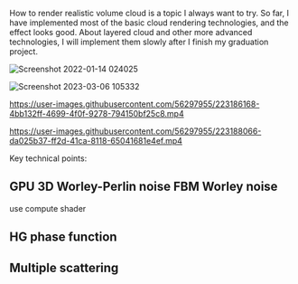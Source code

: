 How to render realistic volume cloud is a topic I always want to try. So far, I have implemented most of the basic cloud rendering technologies, and the effect looks good. About layered cloud and other more advanced technologies, I will implement them slowly after I finish my graduation project.


![Screenshot 2022-01-14 024025](https://user-images.githubusercontent.com/56297955/223182876-2c2956a9-b59c-4435-977a-67ec6af035aa.png)

![Screenshot 2023-03-06 105332](https://user-images.githubusercontent.com/56297955/223182922-5df4aa63-b863-44e9-9a5e-b85b3b13c5c3.png)


https://user-images.githubusercontent.com/56297955/223186168-4bb132ff-4699-4f0f-9278-794150bf25c8.mp4


https://user-images.githubusercontent.com/56297955/223188066-da025b37-ff2d-41ca-8118-65041681e4ef.mp4


Key technical points:

## GPU 3D Worley-Perlin noise    FBM Worley noise
use compute shader

## HG phase function

## Multiple scattering

